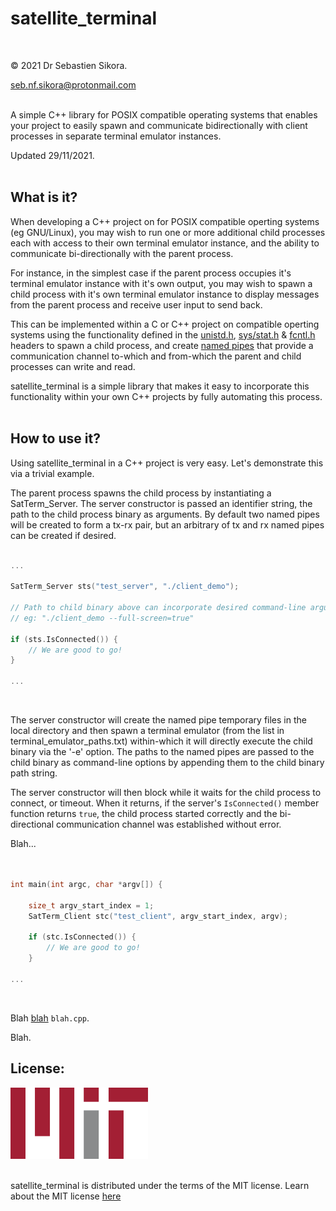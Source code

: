 # satellite_terminal
<br />

© 2021 Dr Sebastien Sikora.

[seb.nf.sikora@protonmail.com](mailto:seb.nf.sikora@protonmail.com)
<br />
<br />

A simple C++ library for POSIX compatible operating systems that enables your project to easily spawn and communicate bidirectionally with client processes in separate terminal emulator instances.
<br />

Updated 29/11/2021.
<br />
<br />

What is it?
-------------------------
When developing a C++ project on for POSIX compatible operting systems (eg GNU/Linux), you may wish to run one or more additional child processes each with access to their own terminal emulator instance, and the ability to communicate bi-directionally with the parent process.

For instance, in the simplest case if the parent process occupies it's terminal emulator instance with it's own output, you may wish to spawn a child process with it's own terminal emulator instance to display messages from the parent process and receive user input to send back.

This can be implemented within a C or C++ project on compatible operting systems using the functionality defined in the [unistd.h](https://en.wikipedia.org/wiki/Unistd.h), [sys/stat.h](https://en.wikibooks.org/wiki/C_Programming/POSIX_Reference/sys/stat.h) & [fcntl.h](https://pubs.opengroup.org/onlinepubs/007904875/basedefs/fcntl.h.html) headers to spawn a child process, and create [named pipes](https://en.wikipedia.org/wiki/Named_pipe) that provide a communication channel to-which and from-which the parent and child processes can write and read.

satellite_terminal is a simple library that makes it easy to incorporate this functionality within your own C++ projects by fully automating this process.
<br />
<br />

How to use it?
-------------------------
Using satellite_terminal in a C++ project is very easy. Let's demonstrate this via a trivial example.
<br />

The parent process spawns the child process by instantiating a SatTerm_Server. The server constructor is passed an identifier string, the path to the child process binary as arguments. By default two named pipes will be created to form a tx-rx pair, but an arbitrary of tx and rx named pipes can be created if desired.
<br />
<br />

```cpp
...

SatTerm_Server sts("test_server", "./client_demo");

// Path to child binary above can incorporate desired command-line arguments
// eg: "./client_demo --full-screen=true"

if (sts.IsConnected()) {
	// We are good to go!
}

...
```
<br />

The server constructor will create the named pipe temporary files in the local directory and then spawn a terminal emulator (from the list in terminal_emulator_paths.txt) within-which it will directly execute the child binary via the '-e' option. The paths to the named pipes are passed to the child binary as command-line options by appending them to the child binary path string.

The server constructor will then block while it waits for the child process to connect, or timeout. When it returns, if the server's `IsConnected()` member function returns `true`, the child process started correctly and the bi-directional communication channel was established without error.

Blah...
<br />
<br />

```cpp

int main(int argc, char *argv[]) {
	
	size_t argv_start_index = 1;
	SatTerm_Client stc("test_client", argv_start_index, argv);

	if (stc.IsConnected()) {
		// We are good to go!
	}

...
```
<br />

Blah [blah]() `blah.cpp`.

Blah.
<br />

License:
-------------------------
![Mit License Logo](./220px-MIT_logo.png)
<br/>
<br/>

satellite_terminal is distributed under the terms of the MIT license.
Learn about the MIT license [here](https://choosealicense.com/licenses/mit/)

